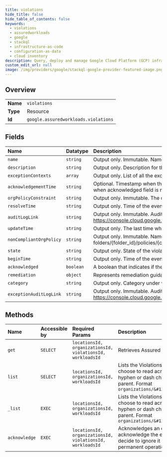 ```yaml
---
title: violations
hide_title: false
hide_table_of_contents: false
keywords:
  - violations
  - assuredworkloads
  - google    
  - stackql
  - infrastructure-as-code
  - configuration-as-data
  - cloud inventory
description: Query, deploy and manage Google Cloud Platform (GCP) infrastructure and resources using SQL
custom_edit_url: null
image: /img/providers/google/stackql-google-provider-featured-image.png
---
```

  
    

## Overview
<table><tbody>
<tr><td><b>Name</b></td><td><code>violations</code></td></tr>
<tr><td><b>Type</b></td><td>Resource</td></tr>
<tr><td><b>Id</b></td><td><code>google.assuredworkloads.violations</code></td></tr>
</tbody></table>

## Fields
| Name | Datatype | Description |
|:-----|:---------|:------------|
| `name` | `string` | Output only. Immutable. Name of the Violation. Format: organizations/&#123;organization&#125;/locations/&#123;location&#125;/workloads/&#123;workload_id&#125;/violations/&#123;violations_id&#125; |
| `description` | `string` | Output only. Description for the Violation. e.g. OrgPolicy gcp.resourceLocations has non compliant value. |
| `exceptionContexts` | `array` | Output only. List of all the exception detail added for the violation. |
| `acknowledgementTime` | `string` | Optional. Timestamp when this violation was acknowledged first. Check exception_contexts to find the last time the violation was acknowledged when there are more than one violations. This field will be absent when acknowledged field is marked as false. |
| `orgPolicyConstraint` | `string` | Output only. Immutable. The org-policy-constraint that was incorrectly changed, which resulted in this violation. |
| `resolveTime` | `string` | Output only. Time of the event which fixed the Violation. If the violation is ACTIVE this will be empty. |
| `auditLogLink` | `string` | Output only. Immutable. Audit Log Link for violated resource Format: https://console.cloud.google.com/logs/query;query=&#123;logName&#125;&#123;protoPayload.resourceName&#125;&#123;timeRange&#125;&#123;folder&#125; |
| `updateTime` | `string` | Output only. The last time when the Violation record was updated. |
| `nonCompliantOrgPolicy` | `string` | Output only. Immutable. Name of the OrgPolicy which was modified with non-compliant change and resulted this violation. Format: projects/&#123;project_number&#125;/policies/&#123;constraint_name&#125; folders/&#123;folder_id&#125;/policies/&#123;constraint_name&#125; organizations/&#123;organization_id&#125;/policies/&#123;constraint_name&#125; |
| `state` | `string` | Output only. State of the violation |
| `beginTime` | `string` | Output only. Time of the event which triggered the Violation. |
| `acknowledged` | `boolean` | A boolean that indicates if the violation is acknowledged |
| `remediation` | `object` | Represents remediation guidance to resolve compliance violation for AssuredWorkload |
| `category` | `string` | Output only. Category under which this violation is mapped. e.g. Location, Service Usage, Access, Encryption, etc. |
| `exceptionAuditLogLink` | `string` | Output only. Immutable. Audit Log link to find business justification provided for violation exception. Format: https://console.cloud.google.com/logs/query;query=&#123;logName&#125;&#123;protoPayload.resourceName&#125;&#123;protoPayload.methodName&#125;&#123;timeRange&#125;&#123;organization&#125; |
## Methods
| Name | Accessible by | Required Params | Description |
|:-----|:--------------|:----------------|:------------|
| `get` | `SELECT` | `locationsId, organizationsId, violationsId, workloadsId` | Retrieves Assured Workload Violation based on ID. |
| `list` | `SELECT` | `locationsId, organizationsId, workloadsId` | Lists the Violations in the AssuredWorkload Environment. Callers may also choose to read across multiple Workloads as per [AIP-159](https://google.aip.dev/159) by using '-' (the hyphen or dash character) as a wildcard character instead of workload-id in the parent. Format `organizations/&#123;org_id&#125;/locations/&#123;location&#125;/workloads/-` |
| `_list` | `EXEC` | `locationsId, organizationsId, workloadsId` | Lists the Violations in the AssuredWorkload Environment. Callers may also choose to read across multiple Workloads as per [AIP-159](https://google.aip.dev/159) by using '-' (the hyphen or dash character) as a wildcard character instead of workload-id in the parent. Format `organizations/&#123;org_id&#125;/locations/&#123;location&#125;/workloads/-` |
| `acknowledge` | `EXEC` | `locationsId, organizationsId, violationsId, workloadsId` | Acknowledges an existing violation. By acknowledging a violation, users acknowledge the existence of a compliance violation in their workload and decide to ignore it due to a valid business justification. Acknowledgement is a permanent operation and it cannot be reverted. |
